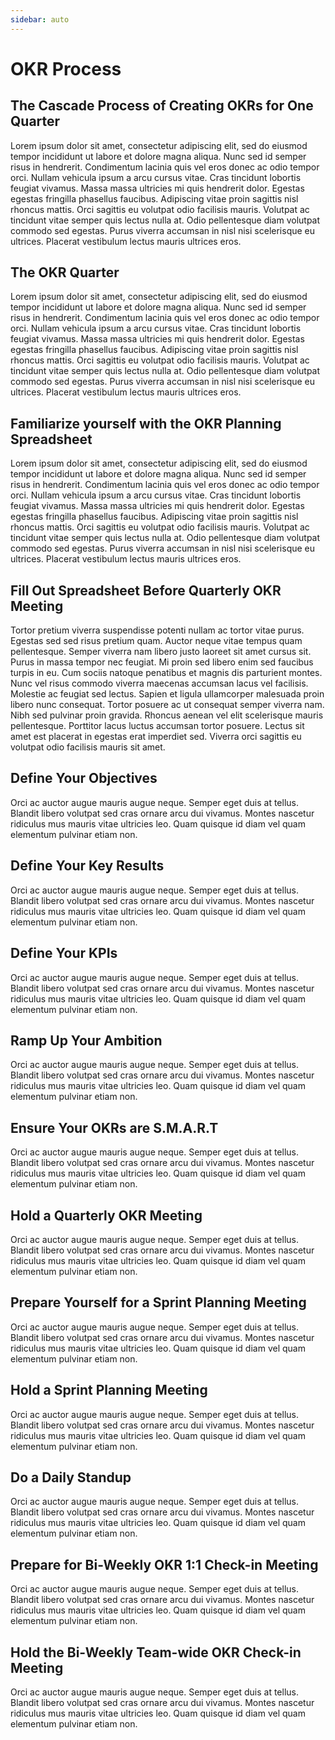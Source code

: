 ```yaml
---
sidebar: auto
---
```


# OKR Process

## The Cascade Process of Creating OKRs for One Quarter

Lorem ipsum dolor sit amet, consectetur adipiscing elit, sed do eiusmod tempor incididunt ut labore et dolore magna
aliqua. Nunc sed id semper risus in hendrerit. Condimentum lacinia quis vel eros donec ac odio tempor orci. Nullam
vehicula ipsum a arcu cursus vitae. Cras tincidunt lobortis feugiat vivamus. Massa massa ultricies mi quis hendrerit
dolor. Egestas egestas fringilla phasellus faucibus. Adipiscing vitae proin sagittis nisl rhoncus mattis. Orci sagittis
eu volutpat odio facilisis mauris. Volutpat ac tincidunt vitae semper quis lectus nulla at. Odio pellentesque diam
volutpat commodo sed egestas. Purus viverra accumsan in nisl nisi scelerisque eu ultrices. Placerat vestibulum lectus
mauris ultrices eros.

## The OKR Quarter

Lorem ipsum dolor sit amet, consectetur adipiscing elit, sed do eiusmod tempor incididunt ut labore et dolore magna
aliqua. Nunc sed id semper risus in hendrerit. Condimentum lacinia quis vel eros donec ac odio tempor orci. Nullam
vehicula ipsum a arcu cursus vitae. Cras tincidunt lobortis feugiat vivamus. Massa massa ultricies mi quis hendrerit
dolor. Egestas egestas fringilla phasellus faucibus. Adipiscing vitae proin sagittis nisl rhoncus mattis. Orci sagittis
eu volutpat odio facilisis mauris. Volutpat ac tincidunt vitae semper quis lectus nulla at. Odio pellentesque diam
volutpat commodo sed egestas. Purus viverra accumsan in nisl nisi scelerisque eu ultrices. Placerat vestibulum lectus
mauris ultrices eros.

## Familiarize yourself with the OKR Planning Spreadsheet

Lorem ipsum dolor sit amet, consectetur adipiscing elit, sed do eiusmod tempor incididunt ut labore et dolore magna
aliqua. Nunc sed id semper risus in hendrerit. Condimentum lacinia quis vel eros donec ac odio tempor orci. Nullam
vehicula ipsum a arcu cursus vitae. Cras tincidunt lobortis feugiat vivamus. Massa massa ultricies mi quis hendrerit
dolor. Egestas egestas fringilla phasellus faucibus. Adipiscing vitae proin sagittis nisl rhoncus mattis. Orci sagittis
eu volutpat odio facilisis mauris. Volutpat ac tincidunt vitae semper quis lectus nulla at. Odio pellentesque diam
volutpat commodo sed egestas. Purus viverra accumsan in nisl nisi scelerisque eu ultrices. Placerat vestibulum lectus
mauris ultrices eros.

## Fill Out Spreadsheet Before Quarterly OKR Meeting

Tortor pretium viverra suspendisse potenti nullam ac tortor vitae purus. Egestas sed sed risus pretium quam. Auctor
neque vitae tempus quam pellentesque. Semper viverra nam libero justo laoreet sit amet cursus sit. Purus in massa tempor
nec feugiat. Mi proin sed libero enim sed faucibus turpis in eu. Cum sociis natoque penatibus et magnis dis parturient
montes. Nunc vel risus commodo viverra maecenas accumsan lacus vel facilisis. Molestie ac feugiat sed lectus. Sapien et
ligula ullamcorper malesuada proin libero nunc consequat. Tortor posuere ac ut consequat semper viverra nam. Nibh sed
pulvinar proin gravida. Rhoncus aenean vel elit scelerisque mauris pellentesque. Porttitor lacus luctus accumsan tortor
posuere. Lectus sit amet est placerat in egestas erat imperdiet sed. Viverra orci sagittis eu volutpat odio facilisis
mauris sit amet.

## Define Your Objectives

Orci ac auctor augue mauris augue neque. Semper eget duis at tellus. Blandit libero volutpat sed cras ornare arcu dui
vivamus. Montes nascetur ridiculus mus mauris vitae ultricies leo. Quam quisque id diam vel quam elementum pulvinar
etiam non.

## Define Your Key Results

Orci ac auctor augue mauris augue neque. Semper eget duis at tellus. Blandit libero volutpat sed cras ornare arcu dui
vivamus. Montes nascetur ridiculus mus mauris vitae ultricies leo. Quam quisque id diam vel quam elementum pulvinar
etiam non.

## Define Your KPIs

Orci ac auctor augue mauris augue neque. Semper eget duis at tellus. Blandit libero volutpat sed cras ornare arcu dui
vivamus. Montes nascetur ridiculus mus mauris vitae ultricies leo. Quam quisque id diam vel quam elementum pulvinar
etiam non.

## Ramp Up Your Ambition

Orci ac auctor augue mauris augue neque. Semper eget duis at tellus. Blandit libero volutpat sed cras ornare arcu dui
vivamus. Montes nascetur ridiculus mus mauris vitae ultricies leo. Quam quisque id diam vel quam elementum pulvinar
etiam non.

## Ensure Your OKRs are S.M.A.R.T

Orci ac auctor augue mauris augue neque. Semper eget duis at tellus. Blandit libero volutpat sed cras ornare arcu dui
vivamus. Montes nascetur ridiculus mus mauris vitae ultricies leo. Quam quisque id diam vel quam elementum pulvinar
etiam non.

## Hold a Quarterly OKR Meeting

Orci ac auctor augue mauris augue neque. Semper eget duis at tellus. Blandit libero volutpat sed cras ornare arcu dui
vivamus. Montes nascetur ridiculus mus mauris vitae ultricies leo. Quam quisque id diam vel quam elementum pulvinar
etiam non.

## Prepare Yourself for a Sprint Planning Meeting

Orci ac auctor augue mauris augue neque. Semper eget duis at tellus. Blandit libero volutpat sed cras ornare arcu dui
vivamus. Montes nascetur ridiculus mus mauris vitae ultricies leo. Quam quisque id diam vel quam elementum pulvinar
etiam non.

## Hold a Sprint Planning Meeting

Orci ac auctor augue mauris augue neque. Semper eget duis at tellus. Blandit libero volutpat sed cras ornare arcu dui
vivamus. Montes nascetur ridiculus mus mauris vitae ultricies leo. Quam quisque id diam vel quam elementum pulvinar
etiam non.

## Do a Daily Standup

Orci ac auctor augue mauris augue neque. Semper eget duis at tellus. Blandit libero volutpat sed cras ornare arcu dui
vivamus. Montes nascetur ridiculus mus mauris vitae ultricies leo. Quam quisque id diam vel quam elementum pulvinar
etiam non.

## Prepare for Bi-Weekly OKR 1:1 Check-in Meeting

Orci ac auctor augue mauris augue neque. Semper eget duis at tellus. Blandit libero volutpat sed cras ornare arcu dui
vivamus. Montes nascetur ridiculus mus mauris vitae ultricies leo. Quam quisque id diam vel quam elementum pulvinar
etiam non.

## Hold the Bi-Weekly Team-wide OKR Check-in Meeting

Orci ac auctor augue mauris augue neque. Semper eget duis at tellus. Blandit libero volutpat sed cras ornare arcu dui
vivamus. Montes nascetur ridiculus mus mauris vitae ultricies leo. Quam quisque id diam vel quam elementum pulvinar
etiam non.
